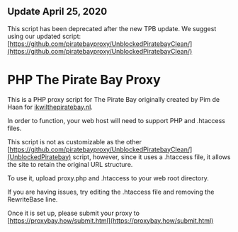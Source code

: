 ## Update April 25, 2020
This script has been deprecated after the new TPB update. We suggest using our updated script: [https://github.com/piratebayproxy/UnblockedPiratebayClean/](https://github.com/piratebayproxy/UnblockedPiratebayClean/)

# PHP The Pirate Bay Proxy

This is a PHP proxy script for The Pirate Bay originally created by Pim de Haan for [ikwilthepiratebay.nl](http://ikwilthepiratebay.nl/).

In order to function, your web host will need to support PHP and .htaccess files.

This script is not as customizable as the other [https://github.com/piratebayproxy/UnblockedPiratebayClean/](UnblockedPiratebay) script, however, since it uses a .htaccess file, it allows the site to retain the original URL structure.

To use it, upload proxy.php and .htaccess to your web root directory.

If you are having issues, try editing the .htaccess file and removing the RewriteBase line.

Once it is set up, please submit your proxy to [https://proxybay.how/submit.html](https://proxybay.how/submit.html)
